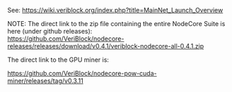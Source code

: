 See: https://wiki.veriblock.org/index.php?title=MainNet_Launch_Overview


NOTE: The direct link to the zip file containing the entire NodeCore Suite is here (under github releases):  
https://github.com/VeriBlock/nodecore-releases/releases/download/v0.4.1/veriblock-nodecore-all-0.4.1.zip

The direct link to the GPU miner is:

https://github.com/VeriBlock/nodecore-pow-cuda-miner/releases/tag/v0.3.11

